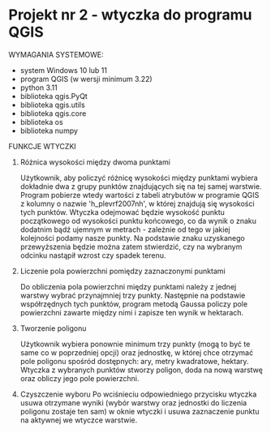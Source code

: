 # Projekt nr 2 - wtyczka do programu QGIS

WYMAGANIA SYSTEMOWE:
  - system Windows 10 lub 11
  - program QGIS (w wersji minimum 3.22)
  - python 3.11
  - biblioteka qgis.PyQt
  - biblioteka qgis.utils
  - biblioteka qgis.core
  - biblioteka os
  - biblioteka numpy

FUNKCJE WTYCZKI
  1. Różnica wysokości między dwoma punktami
     
     Użytkownik, aby policzyć różnicę wysokości między punktami wybiera dokładnie dwa z grupy punktów znajdujących się na tej samej warstwie.
     Program pobierze wtedy wartości z tabeli atrybutów w programie QGIS z kolumny o nazwie 'h_plevrf2007nh', w której znajdują się 
     wysokości tych punktów. Wtyczka odejmować będzie wysokość punktu początkowego od wysokości punktu końcowego, co da wynik o znaku 
     dodatnim bądź ujemnym w metrach - zależnie od tego w jakiej kolejności podamy nasze punkty. Na podstawie znaku uzyskanego przewyższenia 
     będzie można zatem stwierdzić, czy na wybranym odcinku nastąpił wzrost czy spadek terenu.
     
  2. Liczenie pola powierzchni pomiędzy zaznaczonymi punktami
  
     Do obliczenia pola powierzchni między punktami należy z jednej warstwy wybrać przynajmniej trzy punkty. Następnie na podstawie współrzędnych tych 
     punktów, program metodą Gaussa policzy pole powierzchni zawarte między nimi i zapisze ten wynik w hektarach.

  3. Tworzenie poligonu

     Użytkownik wybiera ponownie minimum trzy punkty (mogą to być te same co w poprzedniej opcji) oraz jednostkę, w której chce otrzymać pole poligonu spośród dostępnych: ary, metry kwadratowe, hektary. Wtyczka z wybranych punktów stworzy poligon, doda na nową warstwę oraz obliczy jego pole powierzchni.

  4. Czyszczenie wyboru
    Po wciśnieciu odpowiedniego przycisku wtyczka usuwa otrzymane wyniki (wybór warstwy oraz jednostki do liczenia poligonu zostaje ten sam) w oknie wtyczki i usuwa zaznaczenie punktu na aktywnej we wtyczce warstwie.
     
     
 
     

    
